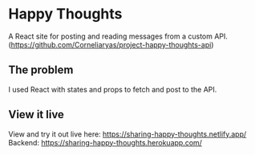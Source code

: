 # Happy Thoughts

A React site for posting and reading messages from a custom API. 
(https://github.com/Corneliaryas/project-happy-thoughts-api)

## The problem

I used React with states and props to fetch and post to the API. 


## View it live

View and try it out live here: https://sharing-happy-thoughts.netlify.app/
Backend: https://sharing-happy-thoughts.herokuapp.com/
